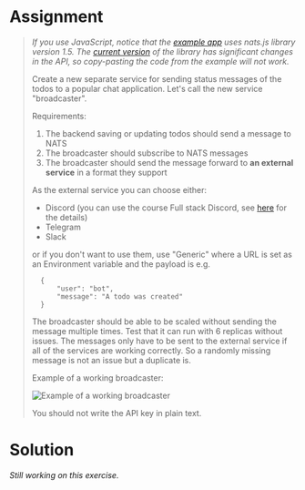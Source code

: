 # Assignment

> *If you use JavaScript, notice that the [example app](https://github.com/kubernetes-hy/material-example/tree/master/app9) uses nats.js library version 1.5. The [current version](https://www.npmjs.com/package/nats) of the library has significant changes in the API, so copy-pasting the code from the example will not work.*
> 
> Create a new separate service for sending status messages of the todos to a popular chat application. Let's call the new service "broadcaster".
> 
> Requirements:
> 
> 1. The backend saving or updating todos should send a message to NATS
> 2. The broadcaster should subscribe to NATS messages
> 3. The broadcaster should send the message forward to **an external service** in a format they support
> 
> As the external service you can choose either:
> 
>  - Discord (you can use the course Full stack Discord, see [here](https://fullstackopen.com/en/part11/expanding_further#exercise-11-18) for the details)
>  - Telegram
>  - Slack
>
> or if you don't want to use them, use "Generic" where a URL is set as an Environment variable and the payload is e.g.
> 
>       {
>           "user": "bot",
>           "message": "A todo was created"
>       }
> The broadcaster should be able to be scaled without sending the message multiple times. Test that it can run with 6 replicas without issues. The messages only have to be sent to the external service if all of the services are working correctly. So a randomly missing message is not an issue but a duplicate is.
> 
> Example of a working broadcaster: 
>
> ![Example of a working broadcaster](https://devopswithkubernetes.com/373b4b99e844fb5340312e7460d81ccf/ex406-solution.gif)
> 
> You should not write the API key in plain text.

# Solution

*Still working on this exercise.*
